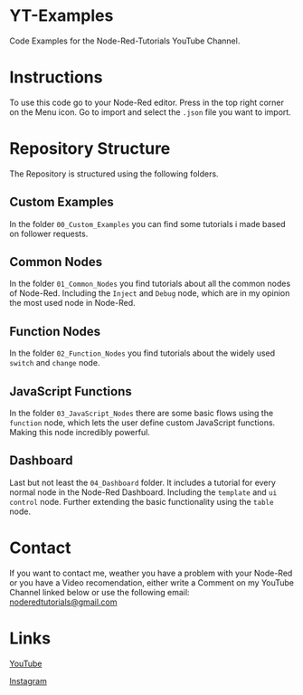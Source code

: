 # YT-Examples
Code Examples for the Node-Red-Tutorials YouTube Channel.

# Instructions
To use this code go to your Node-Red editor. Press in the top right corner on the Menu icon.
Go to import and select the `.json` file you want to import.

# Repository Structure
The Repository is structured using the following folders.

## Custom Examples
In the folder `00_Custom_Examples` you can find some tutorials i made based on follower requests.

## Common Nodes
In the folder `01_Common_Nodes` you find tutorials about all the common nodes of Node-Red.
Including the `Inject` and `Debug` node, which are in my opinion the most used node in Node-Red.

## Function Nodes
In the folder `02_Function_Nodes` you find tutorials about the widely used `switch` and `change` node.

## JavaScript Functions
In the folder `03_JavaScript_Nodes` there are some basic flows using the `function` node, which lets the user define custom JavaScript functions.
Making this node incredibly powerful.

## Dashboard
Last but not least the `04_Dashboard` folder. It includes a tutorial for every normal node in the Node-Red Dashboard. Including the `template` and `ui control` node. Further extending the basic functionality using the `table` node.

# Contact
If you want to contact me, weather you have a problem with your Node-Red or you have a Video recomendation, either write a Comment on my YouTube Channel linked below or use the following email: noderedtutorials@gmail.com

# Links
[YouTube](https://www.youtube.com/@node-red-tutorials)

[Instagram](https://www.instagram.com/node_red_tutorials/)
